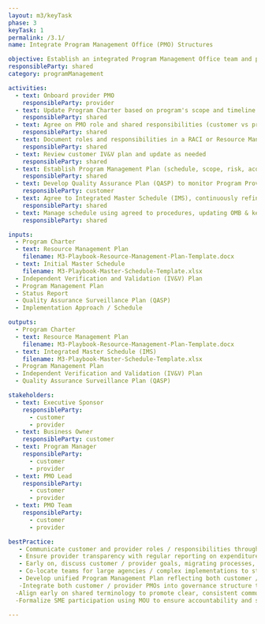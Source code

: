 ```yaml
---
layout: m3/keyTask
phase: 3
keyTask: 1
permalink: /3.1/
name: Integrate Program Management Office (PMO) Structures

objective: Establish an integrated Program Management Office team and process to manage and oversee the activities shared by the customer and provider throughout the migration.
responsibleParty: shared
category: programManagement

activities:
  - text: Onboard provider PMO 
    responsibleParty: provider
  - text: Update Program Charter based on program's scope and timeline changes
    responsibleParty: shared
  - text: Agree on PMO role and shared responsibilities (customer vs provider)
    responsibleParty: shared
  - text: Document roles and responsibilities in a RACI or Resource Management Plan
    responsibleParty: shared
  - text: Review customer IV&V plan and update as needed
    responsibleParty: shared
  - text: Establish Program Management Plan (schedule, scope, risk, acquisition, cost, communications, QA)
    responsibleParty: shared
  - text: Develop Quality Assurance Plan (QASP) to monitor Program Provider metrics
    responsibleParty: customer
  - text: Agree to Integrated Master Schedule (IMS), continuously refine throughout Phase 3
    responsibleParty: shared
  - text: Manage schedule using agreed to procedures, updating OMB & key stakeholders as needed
    responsibleParty: shared

inputs:
  - Program Charter
  - text: Resource Management Plan
    filename: M3-Playbook-Resource-Management-Plan-Template.docx
  - text: Initial Master Schedule
    filename: M3-Playbook-Master-Schedule-Template.xlsx
  - Independent Verification and Validation (IV&V) Plan 
  - Program Management Plan
  - Status Report
  - Quality Assurance Surveillance Plan (QASP)
  - Implementation Approach / Schedule

outputs:
  - Program Charter
  - text: Resource Management Plan
    filename: M3-Playbook-Resource-Management-Plan-Template.docx
  - text: Integrated Master Schedule (IMS)
    filename: M3-Playbook-Master-Schedule-Template.xlsx
  - Program Management Plan
  - Independent Verification and Validation (IV&V) Plan 
  - Quality Assurance Surveillance Plan (QASP)

stakeholders:
  - text: Executive Sponsor
    responsibleParty:
      - customer
      - provider
  - text: Business Owner
    responsibleParty: customer
  - text: Program Manager
    responsibleParty:
      - customer
      - provider
  - text: PMO Lead
    responsibleParty:
      - customer
      - provider
  - text: PMO Team
    responsibleParty:
      - customer
      - provider

bestPractice:
   - Communicate customer and provider roles / responsibilities through written agreements
   - Ensure provider transparency with regular reporting on expenditure to date 
   - Early on, discuss customer / provider goals, migrating processes, systems, program close-out
   - Co-locate teams for large agencies / complex implementations to streamline communication and collaboration
   - Develop unified Program Management Plan reflecting both customer / provider activities, tailored to specific requirements
   -Integrate both customer / provider PMOs into governance structure to ensure continuity, prevent information gaps, and enable proactive issue resolution
  -Align early on shared terminology to promote clear, consistent communication in Phases 3 and 4
  -Formalize SME participation using MOU to ensure accountability and sustained engagement in Fit-Gap sessions.

---
```

